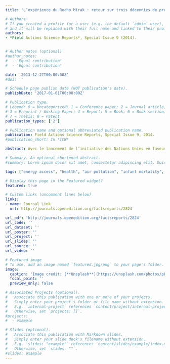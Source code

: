 ```yaml
---
title: 'L’expérience du Recho Mirak : retour sur trois décennies de promotion des foyers améliorés en Haïti'

# Authors
# If you created a profile for a user (e.g. the default `admin` user), write the username (folder name) here
# and it will be replaced with their full name and linked to their profile.
authors:
- *Field Actions Science Reports*, Special Issue 9 (2014).


# Author notes (optional)
#author_notes:
#  - 'Equal contribution'
#  - 'Equal contribution'

date: '2013-12-27T00:00:00Z'
#doi: ''

# Schedule page publish date (NOT publication's date).
publishDate: '2017-01-01T00:00:00Z'

# Publication type.
# Legend: 0 = Uncategorized; 1 = Conference paper; 2 = Journal article;
# 3 = Preprint / Working Paper; 4 = Report; 5 = Book; 6 = Book section;
# 7 = Thesis; 8 = Patent
publication_types: ['2']

# Publication name and optional abbreviated publication name.
publication: Field Actions Science Reports, Special Issue 9, 2014.
#publication_short: In *ICW*

abstract: Avec le lancement de l’initiative des Nations Unies en faveur d’une « Energie durable pour tous », les foyers améliorés jouissent d’un regain d’intérêt de la part de la communauté internationale. Cet article se propose de contribuer à la réflexion et aux nouveaux projets d’accès à l’énergie en revenant sur trois décennies de promotion des foyers améliorés en Haïti, riches d’enseignements. Il analyse l’expérience du Recho Mirak, un foyer à charbon développé au début des années 1980 en distinguant ses différentes composantes - apports techniques, stratégie de marketing et système de production. En croisant les résultats de trois tests d’efficacité récents conduits avec ce foyer, les données issues d’enquêtes quantitatives et qualitatives auprès des utilisateurs réalisées au cours de l’année 2012, et les archives de projets de promotion du Recho Mirak issues de la Revue Synergies et des rapports d’évaluation disponibles, l’auteur met en évidence les acquis de cette expérience et les défis restant à relever pour convertir la majorité des ménages haïtiens à une cuisson plus efficace.

# Summary. An optional shortened abstract.
#summary: Lorem ipsum dolor sit amet, consectetur adipiscing elit. Duis posuere tellus ac convallis placerat. Proin tincidunt magna sed ex sollicitudin condimentum.

tags: ["energy access", "health", "air pollution", "infant mortality", "cooking", "LPG", "Peru"]

# Display this page in the Featured widget?
featured: true

# Custom links (uncomment lines below)
links:
- name: Journal Link
  url: http://journals.openedition.org/factsreports/2824

url_pdf: 'http://journals.openedition.org/factsreports/2824'
url_code: ''
url_dataset: ''
url_poster: ''
url_project: ''
url_slides: ''
url_source: ''
url_video: ''

# Featured image
# To use, add an image named `featured.jpg/png` to your page's folder.
image:
  caption: 'Image credit: [**Unsplash**](https://unsplash.com/photos/pLCdAaMFLTE)'
  focal_point: ''
  preview_only: false

# Associated Projects (optional).
#   Associate this publication with one or more of your projects.
#   Simply enter your project's folder or file name without extension.
#   E.g. `internal-project` references `content/project/internal-project/index.md`.
#   Otherwise, set `projects: []`.
#projects:
#  - example

# Slides (optional).
#   Associate this publication with Markdown slides.
#   Simply enter your slide deck's filename without extension.
#   E.g. `slides: "example"` references `content/slides/example/index.md`.
#   Otherwise, set `slides: ""`.
#slides: example
---
```


